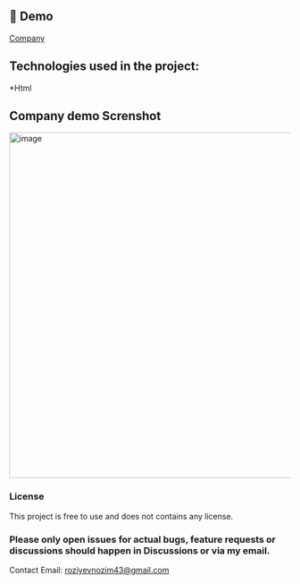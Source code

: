 <h2>🚀 Demo</h2>

[Company](https://company-xi-five.vercel.app/)

<h2>Technologies used in the project:</h2>

*Html

<h2>Company demo Screnshot</h2>

<img width="1353" height="617" alt="image" src="https://github.com/user-attachments/assets/4e596920-b243-4402-b8c6-72052112456d" />

### License
This project is free to use and does not contains any license.

### Please only open issues for actual bugs, feature requests or discussions should happen in Discussions or via my email.
Contact Email: roziyevnozim43@gmail.com


